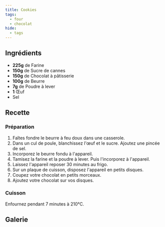 ```yaml
---
title: Cookies
tags:
  - four
  - chocolat
hide:
  - tags
---
```

## Ingrédients

- **225g** de Farine
- **150g** de Sucre de cannes
- **150g** de Chocolat à pâtisserie
- **100g** de Beurre
- **7g** de Poudre à lever
- **1** Œuf
- Sel

## Recette

### Préparation

1. Faîtes fondre le beurre à feu doux dans une casserole.
2. Dans un cul de poule, blanchissez l'œuf et le sucre. Ajoutez une pincée de sel.
3. Incorporez le beurre fondu à l'appareil.
4. Tamisez la farine et la poudre à lever. Puis l'incorporez à l'appareil.
5. Laissez l'appareil reposer 30 minutes au frigo.
6. Sur un plaque de cuisson, disposez l'appareil en petits disques.
7. Coupez votre chocolat en petits morceaux.
8. Ajoutez votre chocolat sur vos disques.

### Cuisson

Enfournez pendant 7 minutes à 210°C.

## Galerie
